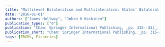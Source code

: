 ```yaml
---
title: "Multilevel Bilateralism and Multilateralism: States' Bilateral and Multilateral Fisheries Treaties and Their Secretariats"
date: "2016-01-01"
authors: ["James Hollway", "Johan H Koskinen"]
publication_types: ["6"]
publication: "Cham: Springer International Publishing, _pp. 315--332_, https://doi.org/10.1007/978-3-319-24520-1_13"
publication_short: "Cham: Springer International Publishing, _pp. 315--332_, https://doi.org/10.1007/978-3-319-24520-1_13"
tags: [ERGMs, Fisheries]
---
```

